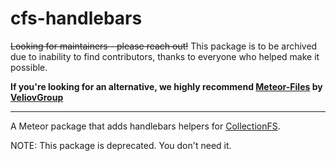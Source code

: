 cfs-handlebars
=========================

~~Looking for maintainers - please reach out!~~
This package is to be archived due to inability to find contributors, thanks to everyone who helped make it possible.

**If you're looking for an alternative, we highly recommend [Meteor-Files](https://github.com/VeliovGroup/Meteor-Files) by [VeliovGroup](https://github.com/VeliovGroup)**

---

A Meteor package that adds handlebars helpers for [CollectionFS](https://github.com/zcfs/Meteor-CollectionFS).

NOTE: This package is deprecated. You don't need it.
